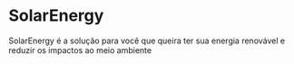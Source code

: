 # SolarEnergy
 SolarEnergy é a solução para você que queira ter sua energia renovável e reduzir os impactos ao meio ambiente
